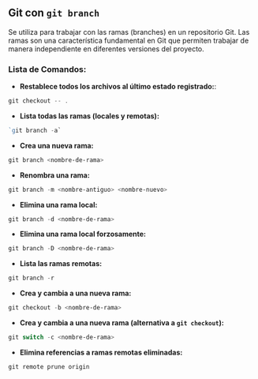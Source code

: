 ## **Git con `git branch`**
Se utiliza para trabajar con las ramas (branches) en un repositorio Git. Las ramas son una característica fundamental en Git que permiten trabajar de manera independiente en diferentes versiones del proyecto.
### Lista de Comandos:
* **Restablece todos los archivos al último estado registrado:**:
```powershell
git checkout -- . 
```
* **Lista todas las ramas (locales y remotas):**
```powershell
`git branch -a`
```
* **Crea una nueva rama:**
```powershell
git branch <nombre-de-rama> 
``` 
* **Renombra una rama:**
```powershell
git branch -m <nombre-antiguo> <nombre-nuevo>
```
* **Elimina una rama local:**
```powershell
git branch -d <nombre-de-rama> 
```
* **Elimina una rama local forzosamente:**
```powershell
git branch -D <nombre-de-rama>
```
* **Lista las ramas remotas:**
```powershell
git branch -r
```
* **Crea y cambia a una nueva rama:**
```powershell
git checkout -b <nombre-de-rama> 
```
* **Crea y cambia a una nueva rama (alternativa a `git checkout`):**
```powershell
git switch -c <nombre-de-rama>
```
* **Elimina referencias a ramas remotas eliminadas:**
```powershell
git remote prune origin
```
